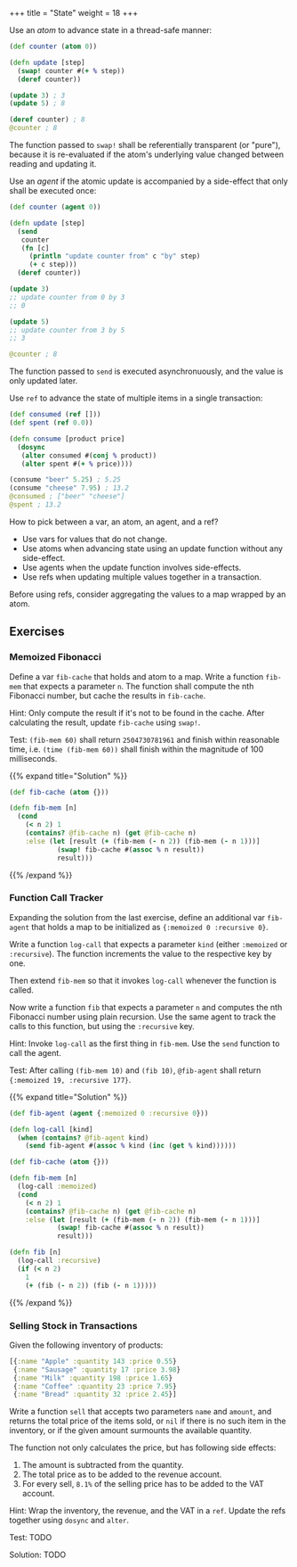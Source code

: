 +++
title = "State"
weight = 18
+++

Use an _atom_ to advance state in a thread-safe manner:

```clojure
(def counter (atom 0))

(defn update [step]
  (swap! counter #(+ % step))
  (deref counter))

(update 3) ; 3
(update 5) ; 8

(deref counter) ; 8
@counter ; 8
```

The function passed to `swap!` shall be referentially transparent (or
"pure"), because it is re-evaluated if the atom's underlying value
changed between reading and updating it.

Use an _agent_ if the atomic update is accompanied by a side-effect
that only shall be executed once:

```clojure
(def counter (agent 0))

(defn update [step]
  (send
   counter
   (fn [c]
     (println "update counter from" c "by" step)
     (+ c step)))
  (deref counter))

(update 3)
;; update counter from 0 by 3
;; 0

(update 5)
;; update counter from 3 by 5
;; 3

@counter ; 8
```

The function passed to `send` is executed asynchronuously, and the
value is only updated later.

Use `ref` to advance the state of multiple items in a single
transaction:

```clojure
(def consumed (ref []))
(def spent (ref 0.0))

(defn consume [product price]
  (dosync
   (alter consumed #(conj % product))
   (alter spent #(+ % price))))

(consume "beer" 5.25) ; 5.25
(consume "cheese" 7.95) ; 13.2
@consumed ; ["beer" "cheese"]
@spent ; 13.2
```

How to pick between a var, an atom, an agent, and a ref?

- Use vars for values that do not change.
- Use atoms when advancing state using an update function without any side-effect.
- Use agents when the update function involves side-effects.
- Use refs when updating multiple values together in a transaction.

Before using refs, consider aggregating the values to a map wrapped by an atom.

## Exercises

### Memoized Fibonacci

Define a var `fib-cache` that holds and atom to a map. Write a
function `fib-mem` that expects a parameter `n`. The function shall
compute the nth Fibonacci number, but cache the results in
`fib-cache`.

Hint: Only compute the result if it's not to be found in the
cache. After calculating the result, update `fib-cache` using `swap!`.

Test: `(fib-mem 60)` shall return `2504730781961` and finish within
reasonable time, i.e. `(time (fib-mem 60))` shall finish within the
magnitude of 100 milliseconds.

{{% expand title="Solution" %}}
```clojure
(def fib-cache (atom {}))

(defn fib-mem [n]
  (cond
    (< n 2) 1
    (contains? @fib-cache n) (get @fib-cache n)
    :else (let [result (+ (fib-mem (- n 2)) (fib-mem (- n 1)))]
            (swap! fib-cache #(assoc % n result))
            result)))
```
{{% /expand %}}

### Function Call Tracker

Expanding the solution from the last exercise, define an additional
var `fib-agent` that holds a map to be initialized as `{:memoized 0
:recursive 0}`.

Write a function `log-call` that expects a parameter `kind` (either
`:memoized` or `:recursive`). The function increments the value to the
respective key by one.

Then extend `fib-mem` so that it invokes `log-call` whenever the
function is called.

Now write a function `fib` that expects a parameter `n` and computes
the nth Fibonacci number using plain recursion. Use the same agent to
track the calls to this function, but using the `:recursive` key.

Hint: Invoke `log-call` as the first thing in `fib-mem`. Use the
`send` function to call the agent.

Test: After calling `(fib-mem 10)` and `(fib 10)`, `@fib-agent` shall
return `{:memoized 19, :recursive 177}`.

{{% expand title="Solution" %}}
```clojure
(def fib-agent (agent {:memoized 0 :recursive 0}))

(defn log-call [kind]
  (when (contains? @fib-agent kind)
    (send fib-agent #(assoc % kind (inc (get % kind))))))

(def fib-cache (atom {}))

(defn fib-mem [n]
  (log-call :memoized)
  (cond
    (< n 2) 1
    (contains? @fib-cache n) (get @fib-cache n)
    :else (let [result (+ (fib-mem (- n 2)) (fib-mem (- n 1)))]
            (swap! fib-cache #(assoc % n result))
            result)))

(defn fib [n]
  (log-call :recursive)
  (if (< n 2)
    1
    (+ (fib (- n 2)) (fib (- n 1)))))

```
{{% /expand %}}

### Selling Stock in Transactions

Given the following inventory of products:

```clojure
[{:name "Apple" :quantity 143 :price 0.55}
 {:name "Sausage" :quantity 17 :price 3.98}
 {:name "Milk" :quantity 198 :price 1.65}
 {:name "Coffee" :quantity 23 :price 7.95}
 {:name "Bread" :quantity 32 :price 2.45}]
```

Write a function `sell` that accepts two parameters `name` and
`amount`, and returns the total price of the items sold, or `nil` if
there is no such item in the inventory, or if the given amount
surmounts the available quantity.

The function not only calculates the price, but has following side effects:

1. The amount is subtracted from the quantity.
2. The total price as to be added to the revenue account.
3. For every sell, `8.1%` of the selling price has to be added to the VAT account.

Hint: Wrap the inventory, the revenue, and the VAT in a `ref`. Update
the refs together using `dosync` and `alter`.

Test: TODO

Solution: TODO